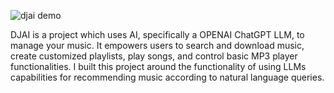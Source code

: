 ![djai demo](demo.gif)

DJAI is a project which uses AI, specifically a OPENAI ChatGPT LLM, to manage your music. It empowers users to search and download music, create customized playlists, play songs, and control basic MP3 player functionalities. 
I built this project around the functionality of using LLMs capabilities for recommending music according to natural language queries.

